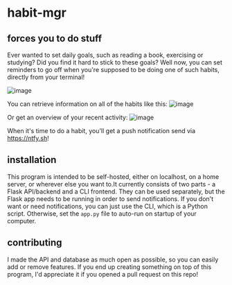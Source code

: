 # habit-mgr
forces you to do stuff
--

Ever wanted to set daily goals, such as reading a book, exercising or studying? Did you find it hard to stick to these goals?
Well now, you can set reminders to go off when you're supposed to be doing one of such habits, directly from your terminal!

![image](https://github.com/user-attachments/assets/8d7eecc3-b9a5-4728-bd3e-a5c9c7d3650a)

You can retrieve information on all of the habits like this:
![image](https://github.com/user-attachments/assets/49ccada6-c867-4807-88e6-0b1e832f2805)

Or get an overview of your recent activity:
![image](https://github.com/user-attachments/assets/644fff7f-33e1-4c41-a597-e65aa88c8242)

When it's time to do a habit, you'll get a push notification send via https://ntfy.sh!

## installation
This program is intended to be self-hosted, either on localhost, on a home server, or wherever else you want to.It currently consists of two parts - a Flask API/backend and a CLI frontend. They can be used separately, but the Flask app needs to be running in order to send notifications.
If you don't want or need notifications, you can just use the CLI, which is a Python script. Otherwise, set the `app.py` file to auto-run on startup of your computer.

## contributing
I made the API and database as much open as possible, so you can easily add or remove features. If you end up creating something on top of this program, I'd appreciate it if you opened a pull request on this repo!
